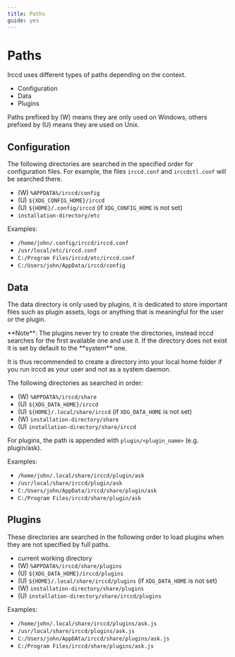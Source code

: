 ```yaml
---
title: Paths
guide: yes
---
```


# Paths

Irccd uses different types of paths depending on the context.

  - Configuration
  - Data
  - Plugins

Paths prefixed by (W) means they are only used on Windows, others prefixed by
(U) means they are used on Unix.

## Configuration

The following directories are searched in the specified order for configuration
files. For example, the files `irccd.conf` and `irccdctl.conf` will be searched
there.

  - \(W) `%APPDATA%/irccd/config`
  - \(U) `${XDG_CONFIG_HOME}/irccd`
  - \(U) `${HOME}/.config/irccd` (if `XDG_CONFIG_HOME` is not set)
  - `installation-directory/etc`

Examples:

  - `/home/john/.config/irccd/irccd.conf`
  - `/usr/local/etc/irccd.conf`
  - `C:/Program Files/irccd/etc/irccd.conf`
  - `C:/Users/john/AppData/irccd/config`

## Data

The data directory is only used by plugins, it is dedicated to store important
files such as plugin assets, logs or anything that is meaningful for the user
or the plugin.

<div class="alert alert-info" role="alert">
**Note**: The plugins never try to create the directories, instead irccd
searches for the first available one and use it. If the directory does not exist
it is set by default to the **system** one.

It is thus recommended to create a directory into your local home folder if you
run irccd as your user and not as a system daemon.
</div>

The following directories as searched in order:

  - \(W) `%APPDATA%/irccd/share`
  - \(U) `${XDG_DATA_HOME}/irccd`
  - \(U) `${HOME}/.local/share/irccd` (if `XDG_DATA_HOME` is not set)
  - \(W) `installation-directory/share`
  - \(U) `installation-directory/share/irccd`

For plugins, the path is appended with `plugin/<plugin_name>` (e.g. plugin/ask).

Examples:

  - `/home/john/.local/share/irccd/plugin/ask`
  - `/usr/local/share/irccd/plugin/ask`
  - `C:/Users/john/AppData/irccd/share/plugin/ask`
  - `C:/Program Files/irccd/share/plugin/ask`

## Plugins

These directories are searched in the following order to load plugins when they
are not specified by full paths.

  - current working directory
  - \(W) `%APPDATA%/irccd/share/plugins`
  - \(U) `${XDG_DATA_HOME}/irccd/plugins`
  - \(U) `${HOME}/.local/share/irccd/plugins` (if `XDG_DATA_HOME` is not set)
  - \(W) `installation-directory/share/plugins`
  - \(U) `installation-directory/share/irccd/plugins`

Examples:

  - `/home/john/.local/share/irccd/plugins/ask.js`
  - `/usr/local/share/irccd/plugins/ask.js`
  - `C:/Users/john/AppDAta/irccd/share/plugins/ask.js`
  - `C:/Program Files/irccd/share/plugins/ask.js`
